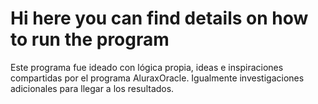 <h1>Hi here you can find details on how to run the program</h1>

Este programa fue ideado con lógica propia, ideas e inspiraciones compartidas por el programa AluraxOracle.
Igualmente investigaciones adicionales para llegar a los resultados.


